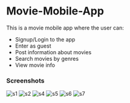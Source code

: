 # Movie-Mobile-App
This is a movie mobile app where the user can:
- Signup/Login to the app
- Enter as guest
- Post information about movies
- Search movies by genres
- View movie info
### Screenshots
![s1](https://user-images.githubusercontent.com/66807839/84538444-579e1200-acfa-11ea-89f8-58fc33ae71b1.jpeg)
![s2](https://user-images.githubusercontent.com/66807839/84538449-5967d580-acfa-11ea-80d7-16e56fbc5c60.jpeg)
![s4](https://user-images.githubusercontent.com/66807839/84538453-5a006c00-acfa-11ea-8a34-508940598c6b.jpeg)
![s5](https://user-images.githubusercontent.com/66807839/84538458-5bca2f80-acfa-11ea-8d05-9b049f6fd553.jpeg)
![s6](https://user-images.githubusercontent.com/66807839/84538462-5c62c600-acfa-11ea-8b0e-2374409a764a.jpeg)
![s7](https://user-images.githubusercontent.com/66807839/84538467-5e2c8980-acfa-11ea-94de-335c5cbf5f44.jpeg)
